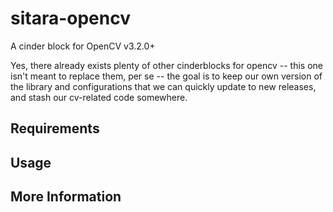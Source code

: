 # sitara-opencv

A cinder block for OpenCV v3.2.0+

Yes, there already exists plenty of other cinderblocks for opencv -- this one isn't meant to replace 
them, per se -- the goal is to keep our own version of the library and configurations that we can quickly
update to new releases, and stash our cv-related code somewhere.

## Requirements

## Usage

## More Information
